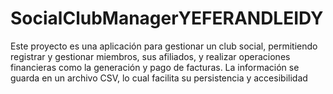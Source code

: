 # SocialClubManagerYEFERANDLEIDY
Este proyecto es una aplicación para gestionar un club social, permitiendo registrar y gestionar miembros, sus afiliados, y realizar operaciones financieras como la generación y pago de facturas. La información se guarda en un archivo CSV, lo cual facilita su persistencia y accesibilidad
